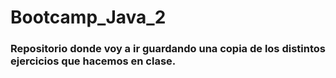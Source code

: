 # Bootcamp_Java_2
### Repositorio donde voy a ir guardando una copia de los distintos ejercicios que hacemos en clase.
